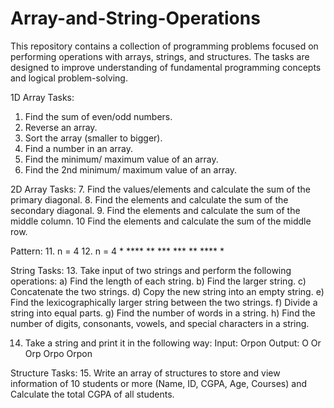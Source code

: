 # Array-and-String-Operations
This repository contains a collection of programming problems focused on performing operations with arrays, strings, and structures. The tasks are designed to improve understanding of fundamental programming concepts and logical problem-solving.

1D Array Tasks:
1. Find the sum of even/odd numbers.
2. Reverse an array.
3. Sort the array (smaller to bigger).
4. Find a number in an array.
5. Find the minimum/ maximum value of an array.
6. Find the 2nd minimum/ maximum value of an array.

2D Array Tasks:
7. Find the values/elements and calculate the sum of the primary diagonal.
8. Find the elements and calculate the sum of the secondary diagonal.
9. Find the elements and calculate the sum of the middle column.
10 Find the elements and calculate the sum of the middle row.

Pattern:
11. n = 4		      12. n = 4
	    *		    	         ****
	    **		    	       ***
	    ***		    	       **
	    ****		    	     *

String Tasks:
13. Take input of two strings and perform the following operations:
	a) Find the length of each string.
	b) Find the larger string.
	c) Concatenate the two strings.
	d) Copy the new string into an empty string.
	e) Find the lexicographically larger string between the two strings.
	f) Divide a string into equal parts.
	g) Find the number of words in a string.
	h) Find the number of digits, consonants, vowels, and special characters in a string.

14. Take a string and print it in the following way:
Input: Orpon
Output:
	    O
	    Or
	    Orp
	    Orpo
	    Orpon

Structure Tasks:
15. Write an array of structures to store and view information of 10 students or more (Name, ID, CGPA, Age, Courses) and Calculate the total CGPA of all students.
